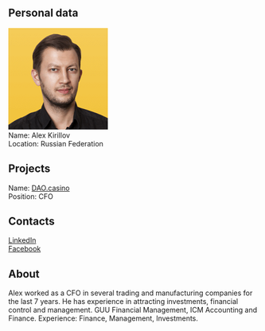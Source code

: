 ## Personal data
![alex kirilov photo](photo/alex_kirilov.png)  
Name:   Alex Kirillov  
Location: Russian Federation  
## Projects 
Name: [DAO.casino](../projects/dao_casino.md)  
Position: CFO   
## Contacts
[LinkedIn](https://www.linkedin.com/in/%D0%B0%D0%BB%D0%B5%D0%BA%D1%81%D0%B0%D0%BD%D0%B4%D1%80-%D0%BA%D0%B8%D1%80%D0%B8%D0%BB%D0%BB%D0%BE%D0%B2-572a28127/)    
[Facebook](https://www.facebook.com/alex.kirillov.56?fref=ts)
## About
Alex worked as a CFO in several trading and manufacturing companies for the last 7 years. He has experience in attracting investments, financial control and management. GUU Financial Management, ICM Accounting and Finance.
Experience: Finance, Management, Investments.
